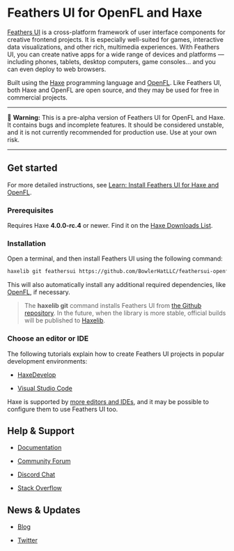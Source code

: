 # Feathers UI for OpenFL and Haxe

[Feathers UI](https://feathersui.com/) is a cross-platform framework of user interface components for creative frontend projects. It is especially well-suited for games, interactive data visualizations, and other rich, multimedia experiences. With Feathers UI, you can create native apps for a wide range of devices and platforms — including phones, tablets, desktop computers, game consoles… and you can even deploy to web browsers.

Built using the [Haxe](https://haxe.org/) programming language and [OpenFL](https://openfl.org/). Like Feathers UI, both Haxe and OpenFL are open source, and they may be used for free in commercial projects.

---

🚨 **Warning:** This is a pre-alpha version of Feathers UI for OpenFL and Haxe. It contains bugs and incomplete features. It should be considered unstable, and it is not currently recommended for production use. Use at your own risk.

---

## Get started

For more detailed instructions, see [Learn: Install Feathers UI for Haxe and OpenFL](https://feathersui.com/learn/haxe-openfl/installation/).

### Prerequisites

Requires Haxe **4.0.0-rc.4** or newer. Find it on the [Haxe Downloads List](https://haxe.org/download/list/).

### Installation

Open a terminal, and then install Feathers UI using the following command:

```sh
haxelib git feathersui https://github.com/BowlerHatLLC/feathersui-openfl.git
```

This will also automatically install any additional required dependencies, like [OpenFL](https://openfl.org/), if necessary.

> The **haxelib git** command installs Feathers UI from [the Github repository](https://github.com/BowlerHatLLC/feathersui-openfl). In the future, when the library is more stable, official builds will be published to [Haxelib](http://lib.haxe.org/).

### Choose an editor or IDE

The following tutorials explain how to create Feathers UI projects in popular development environments:

- [HaxeDevelop](https://feathersui.com/learn/haxe-openfl/haxedevelop)

- [Visual Studio Code](https://feathersui.com/learn/haxe-openfl/haxedevelop)

Haxe is supported by [more editors and IDEs](https://haxe.org/documentation/introduction/editors-and-ides.html), and it may be possible to configure them to use Feathers UI too.

## Help & Support

- [Documentation](https://feathersui.com/learn/haxe-openfl/)

- [Community Forum](https://community.feathersui.com/)

- [Discord Chat](https://discord.feathersui.com/)

- [Stack Overflow](https://stackoverflow.com/questions/tagged/feathersui)

## News & Updates

- [Blog](https://feathersui.com/blog/)

- [Twitter](https://twitter.com/feathersui)